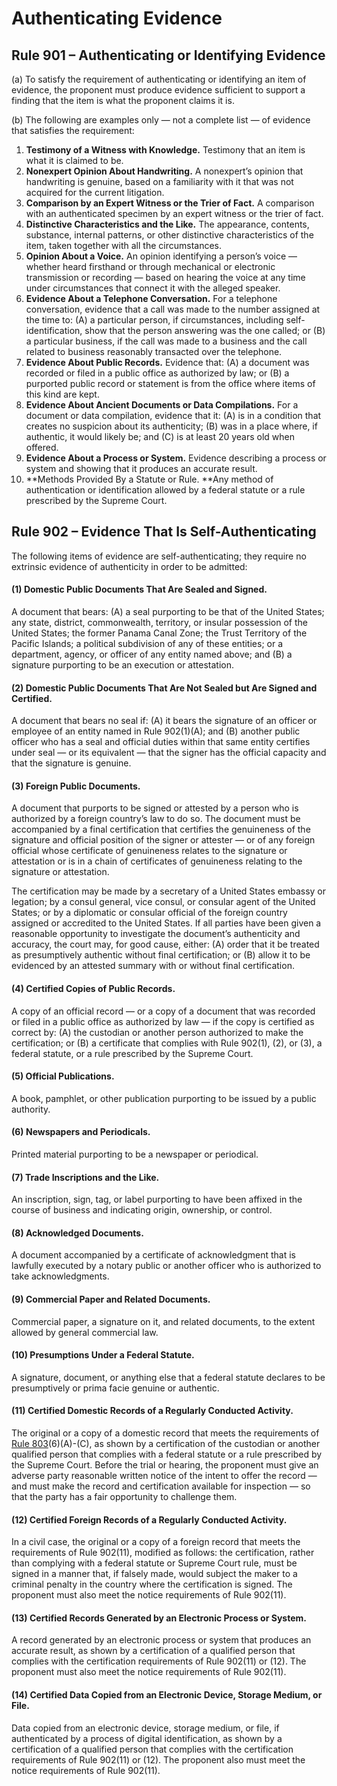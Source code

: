 # Authenticating Evidence

## Rule 901 – Authenticating or Identifying Evidence

(a) To satisfy the requirement of authenticating or identifying an item of evidence, the proponent must produce evidence sufficient to support a finding that the item is what the proponent claims it is.

(b) The following are examples only — not a complete list — of evidence that satisfies the requirement:

1. **Testimony of a Witness with Knowledge.** Testimony that an item is what it is claimed to be.
2. **Nonexpert Opinion About Handwriting.** A nonexpert’s opinion that handwriting is genuine, based on a familiarity with it that was not acquired for the current litigation.
3. **Comparison by an Expert Witness or the Trier of Fact.** A comparison with an authenticated specimen by an expert witness or the trier of fact.
4. **Distinctive Characteristics and the Like.** The appearance, contents, substance, internal patterns, or other distinctive characteristics of the item, taken together with all the circumstances.
5. **Opinion About a Voice.** An opinion identifying a person’s voice — whether heard firsthand or through mechanical or electronic transmission or recording — based on hearing the voice at any time under circumstances that connect it with the alleged speaker.
6. **Evidence About a Telephone Conversation.** For a telephone conversation, evidence that a call was made to the number assigned at the time to: (A) a particular person, if circumstances, including self-identification, show that the person answering was the one called; or (B) a particular business, if the call was made to a business and the call related to business reasonably transacted over the telephone.
7. **Evidence About Public Records.** Evidence that: (A) a document was recorded or filed in a public office as authorized by law; or (B) a purported public record or statement is from the office where items of this kind are kept.
8. **Evidence About Ancient Documents or Data Compilations.** For a document or data compilation, evidence that it: (A) is in a condition that creates no suspicion about its authenticity; (B) was in a place where, if authentic, it would likely be; and (C) is at least 20 years old when offered.
9. **Evidence About a Process or System.** Evidence describing a process or system and showing that it produces an accurate result.
10. **Methods Provided By a Statute or Rule. **Any method of authentication or identification allowed by a federal statute or a rule prescribed by the Supreme Court.

## Rule 902 – Evidence That Is Self-Authenticating

The following items of evidence are self-authenticating; they require no extrinsic evidence of authenticity in order to be admitted:

#### (1) **Domestic Public Documents That Are Sealed and Signed**.&#x20;

A document that bears: (A) a seal purporting to be that of the United States; any state, district, commonwealth, territory, or insular possession of the United States; the former Panama Canal Zone; the Trust Territory of the Pacific Islands; a political subdivision of any of these entities; or a department, agency, or officer of any entity named above; and (B) a signature purporting to be an execution or attestation.

#### (2) **Domestic Public Documents That Are Not Sealed but Are Signed and Certified**.&#x20;

A document that bears no seal if: (A) it bears the signature of an officer or employee of an entity named in Rule 902(1)(A); and (B) another public officer who has a seal and official duties within that same entity certifies under seal — or its equivalent — that the signer has the official capacity and that the signature is genuine.

#### (3) **Foreign Public Documents**.&#x20;

A document that purports to be signed or attested by a person who is authorized by a foreign country’s law to do so. The document must be accompanied by a final certification that certifies the genuineness of the signature and official position of the signer or attester — or of any foreign official whose certificate of genuineness relates to the signature or attestation or is in a chain of certificates of genuineness relating to the signature or attestation.&#x20;

The certification may be made by a secretary of a United States embassy or legation; by a consul general, vice consul, or consular agent of the United States; or by a diplomatic or consular official of the foreign country assigned or accredited to the United States. If all parties have been given a reasonable opportunity to investigate the document’s authenticity and accuracy, the court may, for good cause, either: (A) order that it be treated as presumptively authentic without final certification; or (B) allow it to be evidenced by an attested summary with or without final certification.

#### (4) **Certified Copies of Public Records**.&#x20;

A copy of an official record — or a copy of a document that was recorded or filed in a public office as authorized by law — if the copy is certified as correct by: (A) the custodian or another person authorized to make the certification; or (B) a certificate that complies with Rule 902(1), (2), or (3), a federal statute, or a rule prescribed by the Supreme Court.

#### (5) **Official Publications**.&#x20;

A book, pamphlet, or other publication purporting to be issued by a public authority.

#### (6) **Newspapers and Periodicals**.&#x20;

Printed material purporting to be a newspaper or periodical.

#### (7) **Trade Inscriptions and the Like**.&#x20;

An inscription, sign, tag, or label purporting to have been affixed in the course of business and indicating origin, ownership, or control.

#### (8) **Acknowledged Documents**.&#x20;

A document accompanied by a certificate of acknowledgment that is lawfully executed by a notary public or another officer who is authorized to take acknowledgments.

#### (9) **Commercial Paper and Related Documents**.&#x20;

Commercial paper, a signature on it, and related documents, to the extent allowed by general commercial law.

#### (10) **Presumptions Under a Federal Statute**.&#x20;

A signature, document, or anything else that a federal statute declares to be presumptively or prima facie genuine or authentic.

#### (11) **Certified Domestic Records of a Regularly Conducted Activity**.&#x20;

The original or a copy of a domestic record that meets the requirements of [Rule 803](https://www.rulesofevidence.org/article-viii/rule-803/)(6)(A)-(C), as shown by a certification of the custodian or another qualified person that complies with a federal statute or a rule prescribed by the Supreme Court. Before the trial or hearing, the proponent must give an adverse party reasonable written notice of the intent to offer the record — and must make the record and certification available for inspection — so that the party has a fair opportunity to challenge them.

#### (12) **Certified Foreign Records of a Regularly Conducted Activity**.&#x20;

In a civil case, the original or a copy of a foreign record that meets the requirements of Rule 902(11), modified as follows: the certification, rather than complying with a federal statute or Supreme Court rule, must be signed in a manner that, if falsely made, would subject the maker to a criminal penalty in the country where the certification is signed. The proponent must also meet the notice requirements of Rule 902(11).

#### (13) **Certified Records Generated by an Electronic Process or System**.&#x20;

A record generated by an electronic process or system that produces an accurate result, as shown by a certification of a qualified person that complies with the certification requirements of Rule 902(11) or (12). The proponent must also meet the notice requirements of Rule 902(11).

#### (14) **Certified Data Copied from an Electronic Device, Storage Medium, or File**.&#x20;

Data copied from an electronic device, storage medium, or file, if authenticated by a process of digital identification, as shown by a certification of a qualified person that complies with the certification requirements of Rule 902(11) or (12). The proponent also must meet the notice requirements of Rule 902(11).
